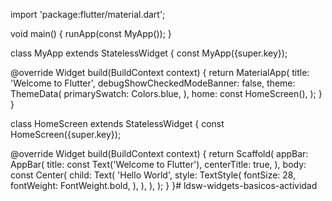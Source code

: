
import 'package:flutter/material.dart';

void main() {
  runApp(const MyApp());
}

class MyApp extends StatelessWidget {
  const MyApp({super.key});

  @override
  Widget build(BuildContext context) {
    return MaterialApp(
      title: 'Welcome to Flutter',
      debugShowCheckedModeBanner: false,
      theme: ThemeData(
        primarySwatch: Colors.blue,
      ),
      home: const HomeScreen(),
    );
  }
}

class HomeScreen extends StatelessWidget {
  const HomeScreen({super.key});

  @override
  Widget build(BuildContext context) {
    return Scaffold(
      appBar: AppBar(
        title: const Text('Welcome to Flutter'),
        centerTitle: true,
      ),
      body: const Center(
        child: Text(
          'Hello World',
          style: TextStyle(
            fontSize: 28,
            fontWeight: FontWeight.bold,
          ),
        ),
      ),
    );
  }
}# ldsw-widgets-basicos-actividad